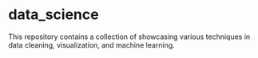 # data_science
This repository contains a collection of  showcasing various techniques in data cleaning, visualization, and machine learning.

